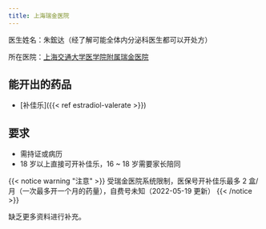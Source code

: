 ```yaml
---
title: 上海瑞金医院
---
```


医生姓名：朱鋐达（经了解可能全体内分泌科医生都可以开处方）

所在医院：[上海交通大学医学院附属瑞金医院](http://www.rjh.com.cn/)

## 能开出的药品

- [补佳乐]({{< ref estradiol-valerate >}})

## 要求

- 需持证或病历
- 18 岁以上直接可开补佳乐，16 ~ 18 岁需要家长陪同

{{< notice warning "注意" >}}
受瑞金医院系统限制，医保号开补佳乐最多 2 盒/月（一次最多开一个月的药量），自费号未知（2022-05-19 更新）
{{< /notice >}}

缺乏更多资料进行补充。
